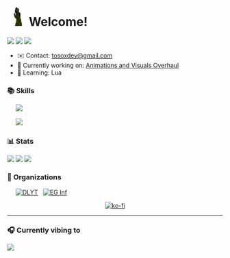 # <img src="https://github.com/Tosox/Tosox/blob/resources/stalker.gif" alt="S.T.A.L.K.E.R." width="44" height="44" /> Welcome!

[![](https://img.shields.io/github/stars/Tosox?affiliations=OWNER&label=Stars&color=purple)](https://github.com/Tosox?tab=repositories)
[![](https://img.shields.io/github/followers/Tosox?color=yellow&label=Followers)](https://github.com/Tosox?tab=followers)
[![](https://komarev.com/ghpvc/?username=Tosox&color=blue)](https://github.com/Tosox)

*   ✉️  Contact: [tosoxdev@gmail.com](mailto:tosoxdev@gmail.com)
*   🚀  Currently working on: [Animations and Visuals Overhaul](https://github.com/Tosox/Animations-and-Visuals-Overhaul)
*   🧠  Learning: Lua

### 📚 Skills

&nbsp;&nbsp;&nbsp;&nbsp;
[![](https://skillicons.dev/icons?i=java,cpp,py,lua)](https://github.com/Tosox?tab=repositories)

&nbsp;&nbsp;&nbsp;&nbsp;
[![](https://skillicons.dev/icons?i=idea,visualstudio,vscode,github,git)](https://github.com/Tosox?tab=repositories)

### 📊 Stats

[![](https://github-readme-stats.vercel.app/api?username=Tosox&show_icons=true&theme=dark&bg_color=ffffff00&hide_border=true)](https://github.com/Tosox#js-contribution-activity)
[![](https://github-readme-stats.vercel.app/api/top-langs/?username=Tosox&theme=dark&bg_color=ffffff00&hide_border=true&layout=compact)](https://github.com/Tosox#js-contribution-activity)
[![](https://github-readme-activity-graph.vercel.app/graph?username=Tosox&theme=react-dark&hide_border=true&radius=5)](https://github.com/Tosox#js-contribution-activity)

### 🏢 Organizations

&nbsp;&nbsp;&nbsp;&nbsp;
[<img title="DLYT" src="https://images.weserv.nl/?url=avatars.githubusercontent.com/u/82230888?v=4&fit=cover" width="50" />](https://github.com/DLYT-Dev) &nbsp;
[<img title="EG Inf" src="https://images.weserv.nl/?url=avatars.githubusercontent.com/u/103047088?v=4&fit=cover" width="50" />](https://github.com/eg-kehl-inf)

<div align="center">

[![ko-fi](https://ko-fi.com/img/githubbutton_sm.svg)](https://ko-fi.com/tosox)

</div>

---

### 🎧 Currently vibing to
[![](https://spotify-github-profile.vercel.app/api/view.svg?uid=1pndz5tpetbsk8g241epz92ws&cover_image=true&theme=natemoo-re&show_offline=true&background_color=121212&interchange=false&bar_color=ed0ce6&bar_color_cover=false)](https://spotify-github-profile.vercel.app/api/view.svg?uid=1pndz5tpetbsk8g241epz92ws&redirect=true)
